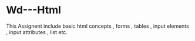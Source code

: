 # Wd---Html
This Assignent include basic html concepts , forms , tables , input elements , input attributes , list etc.
